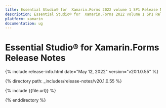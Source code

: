 ```yaml
---
title: Essential Studio® for  Xamarin.Forms 2022 volume 1 SP1 Release Notes  
description: Essential Studio® for  Xamarin.Forms 2022 volume 1 SP1 Release Notes  
platform: xamarin
documentation: ug
---
```


# Essential Studio® for  Xamarin.Forms  Release Notes  

{% include release-info.html date="May 12, 2022"  version="v20.1.0.55" %} 

{% directory path: _includes/release-notes/v20.1.0.55 %}

{% include {{file.url}} %}

{% enddirectory %}